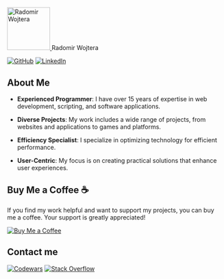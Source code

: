 # <a href="https://tiriana.github.io/phantombit.io/">

  <img src="assets/images/the_face.png" alt="Radomir Wojtera" width="100" height="100">
</a> Radomir Wojtera

[![GitHub](https://img.shields.io/badge/GitHub-black?style=for-the-badge&logo=github)](https://github.com/tiriana)
[![LinkedIn](https://img.shields.io/badge/LinkedIn-blue?style=for-the-badge&logo=linkedin)](https://www.linkedin.com/in/radomirwojtera)

## About Me

- **Experienced Programmer**: I have over 15 years of expertise in web development, scripting, and software applications.

- **Diverse Projects**: My work includes a wide range of projects, from websites and applications to games and platforms.

- **Efficiency Specialist**: I specialize in optimizing technology for efficient performance.

- **User-Centric**: My focus is on creating practical solutions that enhance user experiences.

## Buy Me a Coffee ☕

If you find my work helpful and want to support my projects, you can buy me a coffee. Your support is greatly appreciated!

[![Buy Me a Coffee](https://img.shields.io/badge/Buy%20Me%20a%20Coffee-FFDD00?style=for-the-badge&logo=buy-me-a-coffee&logoColor=black)](https://www.buymeacoffee.com/tiriana)

## Contact me

[![Codewars](https://img.shields.io/badge/Codewars-yellow?style=for-the-badge&logo=codewars)](https://www.codewars.com/users/tiriana)
[![Stack Overflow](https://img.shields.io/badge/Stack%20Overflow-FE7A16?style=for-the-badge&logo=stackoverflow&logoColor=white)](https://stackoverflow.com/users/942223/tiriana)
